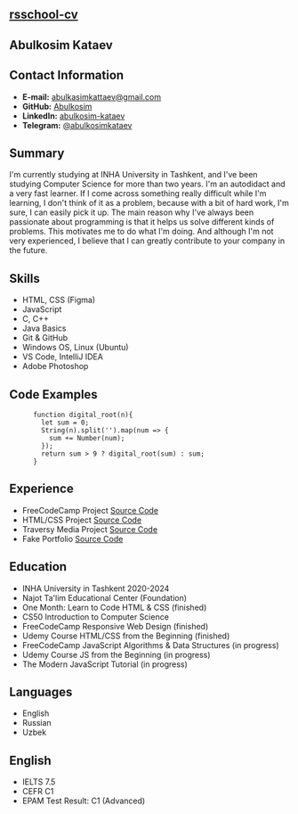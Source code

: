 
[rsschool-cv](https://abulkosim.github.io/rsschool-cv/)
-------------------------------------------------------

Abulkosim Kataev
----------------

Contact Information
-------------------

*   **E-mail:** [abulkasimkattaev@gmail.com](mailto:abulkasimkattaev@gmail.com)
*   **GitHub:** [Abulkosim](https://github.com/Abulkosim)
*   **LinkedIn:** [abulkosim-kataev](https://www.linkedin.com/in/abulkosim-kataev-9017bb1b6/)
*   **Telegram:** [@abulkosimkataev](https://abulkosimkataev.t.me/)

Summary
-------

I'm currently studying at INHA University in Tashkent, and I've been studying Computer Science for more than two years. I'm an autodidact and a very fast learner. If I come across something really difficult while I'm learning, I don't think of it as a problem, because with a bit of hard work, I'm sure, I can easily pick it up. The main reason why I've always been passionate about programming is that it helps us solve different kinds of problems. This motivates me to do what I'm doing. And although I'm not very experienced, I believe that I can greatly contribute to your company in the future.

Skills
------

*   HTML, CSS (Figma)
*   JavaScript
*   C, C++
*   Java Basics
*   Git & GitHub
*   Windows OS, Linux (Ubuntu)
*   VS Code, IntelliJ IDEA
*   Adobe Photoshop

Code Examples
-------------

          function digital_root(n){
            let sum = 0;
            String(n).split('').map(num => {
              sum += Number(num);
            });
            return sum > 9 ? digital_root(sum) : sum;
          }
        

Experience
----------

*   FreeCodeCamp Project [Source Code](https://github.com/Abulkosim/freecodecampfirstproject)
*   HTML/CSS Project [Source Code](https://github.com/Abulkosim/WDWebsiteFigma)
*   Traversy Media Project [Source Code](https://github.com/Abulkosim/EdgeLedger)
*   Fake Portfolio [Source Code](https://github.com/Abulkosim/Portfolio)

Education
---------

*   INHA University in Tashkent 2020-2024
*   Najot Ta'lim Educational Center (Foundation)
*   One Month: Learn to Code HTML & CSS (finished)
*   CS50 Introduction to Computer Science
*   FreeCodeCamp Responsive Web Design (finished)
*   Udemy Course HTML/CSS from the Beginning (finished)
*   FreeCodeCamp JavaScript Algorithms & Data Structures (in progress)
*   Udemy Course JS from the Beginning (in progress)
*   The Modern JavaScript Tutorial (in progress)

Languages
---------

*   English
*   Russian
*   Uzbek

English
-------

*   IELTS 7.5
*   CEFR C1
*   EPAM Test Result: C1 (Advanced)
